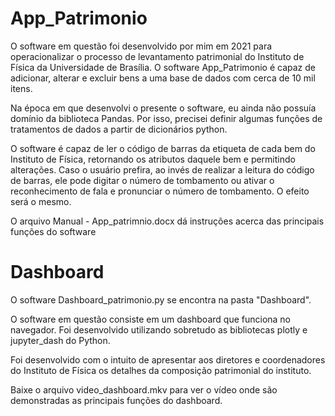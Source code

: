 # App_Patrimonio

O software em questão foi desenvolvido por mim em 2021 para operacionalizar o processo de levantamento patrimonial do Instituto de Física da Universidade de Brasília.
O software App_Patrimonio é capaz de adicionar, alterar e excluir bens a uma base de dados com cerca de 10 mil itens.

Na época em que desenvolvi o presente o software, eu ainda não possuía domínio da biblioteca Pandas. Por isso, precisei definir algumas funções de tratamentos de dados a partir de dicionários python.

O software é capaz de ler o código de barras da etiqueta de cada bem do Instituto de Física, retornando os atributos daquele bem e permitindo alterações.
Caso o usuário prefira, ao invés de realizar a leitura do código de barras, ele pode digitar o número de tombamento ou ativar o reconhecimento de fala e pronunciar o número de tombamento. O efeito será o mesmo.

O arquivo Manual - App_patrimnio.docx dá instruções acerca das principais funções do software

# Dashboard

O software Dashboard_patrimonio.py se encontra na pasta "Dashboard".

O software em questão consiste em um dashboard que funciona no navegador. Foi desenvolvido utilizando sobretudo as bibliotecas plotly e jupyter_dash do Python.

Foi desenvolvido com o intuito de apresentar aos diretores e coordenadores do Instituto de Física os detalhes da composição patrimonial do instituto.

Baixe o arquivo video_dashboard.mkv para ver o vídeo onde são demonstradas as principais funções do dashboard.
